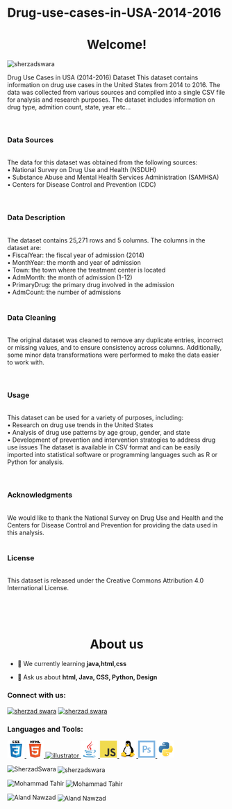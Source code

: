 # Drug-use-cases-in-USA-2014-2016




<h1 align="center">Welcome!</h1>
<p align="left"> <img src="https://komarev.com/ghpvc/?username=Statistic-GB&label=Profile%20views&color=0e75b6&style=flat" alt="sherzadswara" /> </p>


  Drug Use Cases in USA (2014-2016) Dataset
This dataset contains information on drug use cases in the United States from 2014 to 2016. The data was collected from various sources and compiled into a single CSV file for analysis and research purposes. The dataset includes information on drug type, admition count, state, year etc...
<br><br><br>
<h3>
Data Sources
  </h3>
<br>
The data for this dataset was obtained from the following sources:
<br>
•	National Survey on Drug Use and Health (NSDUH)
<br>
•	Substance Abuse and Mental Health Services Administration (SAMHSA)
<br>
•	Centers for Disease Control and Prevention (CDC)
<br><br><br>

<h3>
Data Description</h3>
<br>
The dataset contains 25,271 rows and 5 columns. The columns in the dataset are:
<br>
•	FiscalYear: the fiscal year of admission (2014)
<br>
•	MonthYear: the month and year of admission
<br>
•	Town: the town where the treatment center is located
<br>
•	AdmMonth: the month of admission (1-12)
<br>
•	PrimaryDrug: the primary drug involved in the admission
<br>
•	AdmCount: the number of admissions
<br><br>
<h3>
Data Cleaning</h3>
<br>
The original dataset was cleaned to remove any duplicate entries, incorrect or missing values, and to ensure consistency across columns. Additionally, some minor data transformations were performed to make the data easier to work with.
<br><br><br>
<h3>
Usage</h3>
<br>
This dataset can be used for a variety of purposes, including:
<br>
•	Research on drug use trends in the United States
<br>
•	Analysis of drug use patterns by age group, gender, and state
<br>
•	Development of prevention and intervention strategies to address drug use issues
The dataset is available in CSV format and can be easily imported into statistical software or programming languages such as R or Python for analysis.
<br><br><br>
<h3>
Acknowledgments</h3>
<br>
We would like to thank the National Survey on Drug Use and Health and the Centers for Disease Control and Prevention for providing the data used in this analysis.
<br><br>

<h3>
License</h3>
<br>
This dataset is released under the Creative Commons Attribution 4.0 International License.

<br><br><br>
<h1 align="center">About us </h1>

- 🌱 We currently learning **java,html,css**

- 💬 Ask us about **html, Java, CSS, Python, Design**



<h3 align="left">Connect with us:</h3>
<p align="left">
<a href="https://fb.com/sherzad swara" target="blank"><img align="center" src="https://raw.githubusercontent.com/rahuldkjain/github-profile-readme-generator/master/src/images/icons/Social/facebook.svg" alt="sherzad swara" height="30" width="40" /></a>
<a href="https://instagram.com/sherzad swara" target="blank"><img align="center" src="https://raw.githubusercontent.com/rahuldkjain/github-profile-readme-generator/master/src/images/icons/Social/instagram.svg" alt="sherzad swara" height="30" width="40" /></a>
</p>

<h3 align="left">Languages and Tools:</h3>
<p align="left"> <a href="https://www.w3schools.com/css/" target="_blank" rel="noreferrer"> <img src="https://raw.githubusercontent.com/devicons/devicon/master/icons/css3/css3-original-wordmark.svg" alt="css3" width="40" height="40"/> </a> <a href="https://www.w3.org/html/" target="_blank" rel="noreferrer"> <img src="https://raw.githubusercontent.com/devicons/devicon/master/icons/html5/html5-original-wordmark.svg" alt="html5" width="40" height="40"/> </a> <a href="https://www.adobe.com/in/products/illustrator.html" target="_blank" rel="noreferrer"> <img src="https://www.vectorlogo.zone/logos/adobe_illustrator/adobe_illustrator-icon.svg" alt="illustrator" width="40" height="40"/> </a> <a href="https://www.java.com" target="_blank" rel="noreferrer"> <img src="https://raw.githubusercontent.com/devicons/devicon/master/icons/java/java-original.svg" alt="java" width="40" height="40"/> </a> <a href="https://developer.mozilla.org/en-US/docs/Web/JavaScript" target="_blank" rel="noreferrer"> <img src="https://raw.githubusercontent.com/devicons/devicon/master/icons/javascript/javascript-original.svg" alt="javascript" width="40" height="40"/> </a> <a href="https://www.linux.org/" target="_blank" rel="noreferrer"> <img src="https://raw.githubusercontent.com/devicons/devicon/master/icons/linux/linux-original.svg" alt="linux" width="40" height="40"/> </a> <a href="https://www.photoshop.com/en" target="_blank" rel="noreferrer"> <img src="https://raw.githubusercontent.com/devicons/devicon/master/icons/photoshop/photoshop-line.svg" alt="photoshop" width="40" height="40"/> </a> <a href="https://www.python.org" target="_blank" rel="noreferrer"> <img src="https://raw.githubusercontent.com/devicons/devicon/master/icons/python/python-original.svg" alt="python" width="40" height="40"/> </a> </p>

<p><img align="left" src="https://github-readme-stats.vercel.app/api/top-langs?username=sherzadswara&show_icons=true&locale=en&layout=compact" alt="SherzadSwara" /></p>
<p>&nbsp;<img align="center" src="https://github-readme-stats.vercel.app/api?username=sherzadswara&show_icons=true&locale=en" alt="sherzadswara" /></p>


<p><img align="left" src="https://github-readme-stats.vercel.app/api/top-langs?username=m7amad-t&show_icons=true&locale=en&layout=compact" alt="Mohammad Tahir" /></p>
<p>&nbsp;<img align="center" src="https://github-readme-stats.vercel.app/api?username=m7amad-t&show_icons=true&locale=en" alt="Mohammad Tahir" /></p>

<p><img align="left" src="https://github-readme-stats.vercel.app/api/top-langs?username=AlandNawzad&show_icons=true&locale=en&layout=compact" alt="Aland Nawzad" /></p>
<p>&nbsp;<img align="center" src="https://github-readme-stats.vercel.app/api?username=AlandNawzad&show_icons=true&locale=en" alt="Aland Nawzad" /></p>


